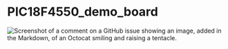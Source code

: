 # PIC18F4550_demo_board

![Screenshot of a comment on a GitHub issue showing an image, added in the Markdown, of an Octocat smiling and raising a tentacle.](PIC18F4550_demo_board/DSC00846_low.png)
